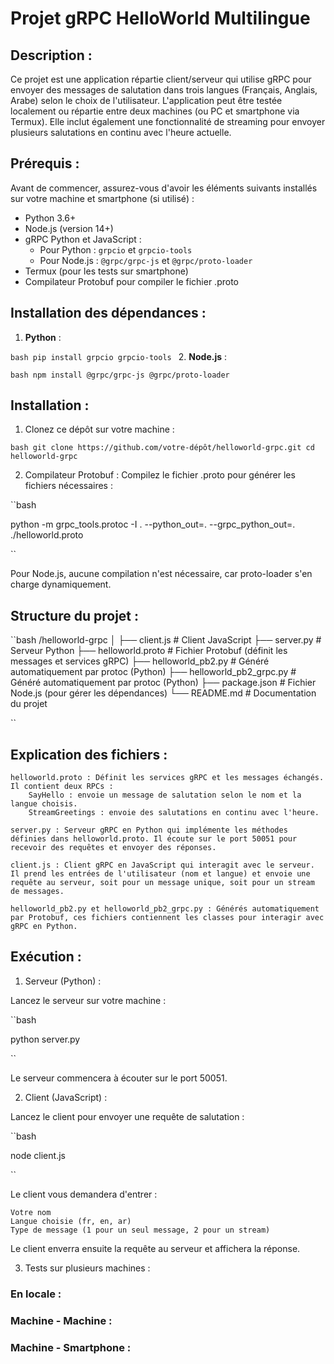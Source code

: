 # Projet gRPC HelloWorld Multilingue

## Description :
Ce projet est une application répartie client/serveur qui utilise gRPC pour envoyer des messages de salutation dans trois langues (Français, Anglais, Arabe) selon le choix de l'utilisateur. L'application peut être testée localement ou répartie entre deux machines (ou PC et smartphone via Termux). Elle inclut également une fonctionnalité de streaming pour envoyer plusieurs salutations en continu avec l'heure actuelle.

## Prérequis :
Avant de commencer, assurez-vous d'avoir les éléments suivants installés sur votre machine et smartphone (si utilisé) :
- Python 3.6+
- Node.js (version 14+)
- gRPC Python et JavaScript :
  - Pour Python : `grpcio` et `grpcio-tools`
  - Pour Node.js : `@grpc/grpc-js` et `@grpc/proto-loader`
- Termux (pour les tests sur smartphone)
- Compilateur Protobuf pour compiler le fichier .proto

## Installation des dépendances :

1. **Python** :

``bash
   pip install grpcio grpcio-tools
``
2. **Node.js** :

``bash
    npm install @grpc/grpc-js @grpc/proto-loader
``

## Installation :
1. Clonez ce dépôt sur votre machine :


``bash
git clone https://github.com/votre-dépôt/helloworld-grpc.git
cd helloworld-grpc
``


2. Compilateur Protobuf : Compilez le fichier .proto pour générer les fichiers nécessaires :

``bash

python -m grpc_tools.protoc -I . --python_out=. --grpc_python_out=. ./helloworld.proto

``

Pour Node.js, aucune compilation n'est nécessaire, car proto-loader s'en charge dynamiquement.





## Structure du projet :

``bash
/helloworld-grpc
│
├── client.js               # Client JavaScript
├── server.py               # Serveur Python
├── helloworld.proto         # Fichier Protobuf (définit les messages et services gRPC)
├── helloworld_pb2.py        # Généré automatiquement par protoc (Python)
├── helloworld_pb2_grpc.py   # Généré automatiquement par protoc (Python)
├── package.json             # Fichier Node.js (pour gérer les dépendances)
└── README.md                # Documentation du projet


``


## Explication des fichiers :

    helloworld.proto : Définit les services gRPC et les messages échangés. Il contient deux RPCs :
        SayHello : envoie un message de salutation selon le nom et la langue choisis.
        StreamGreetings : envoie des salutations en continu avec l'heure.

    server.py : Serveur gRPC en Python qui implémente les méthodes définies dans helloworld.proto. Il écoute sur le port 50051 pour recevoir des requêtes et envoyer des réponses.

    client.js : Client gRPC en JavaScript qui interagit avec le serveur. Il prend les entrées de l'utilisateur (nom et langue) et envoie une requête au serveur, soit pour un message unique, soit pour un stream de messages.

    helloworld_pb2.py et helloworld_pb2_grpc.py : Générés automatiquement par Protobuf, ces fichiers contiennent les classes pour interagir avec gRPC en Python.


## Exécution :
1. Serveur (Python) :

Lancez le serveur sur votre machine :

``bash

python server.py

``


Le serveur commencera à écouter sur le port 50051.

2. Client (JavaScript) :

Lancez le client pour envoyer une requête de salutation :




``bash

node client.js


``

Le client vous demandera d'entrer :

    Votre nom
    Langue choisie (fr, en, ar)
    Type de message (1 pour un seul message, 2 pour un stream)

Le client enverra ensuite la requête au serveur et affichera la réponse.



3. Tests sur plusieurs machines :

### En locale :
### Machine - Machine :
### Machine - Smartphone :



